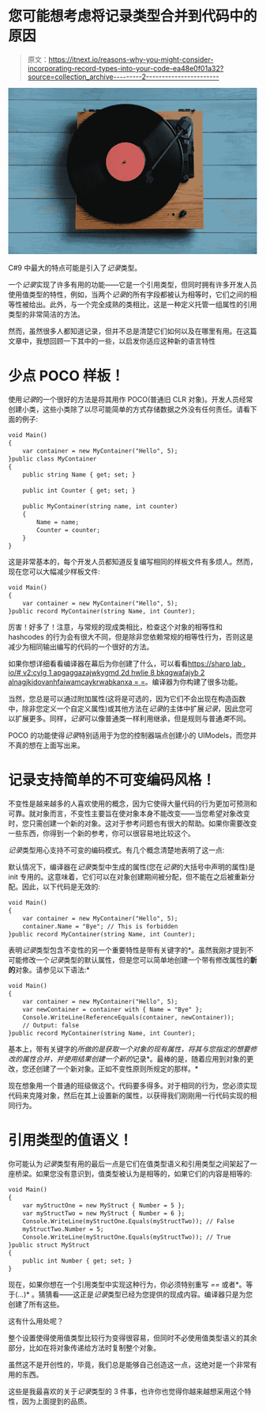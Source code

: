 # 您可能想考虑将记录类型合并到代码中的原因

> 原文：<https://itnext.io/reasons-why-you-might-consider-incorporating-record-types-into-your-code-ea48e0f01a32?source=collection_archive---------2----------------------->

![](img/a7016a720af4064a89cc74d123384d32.png)

C#9 中最大的特点可能是引入了*记录*类型。

一个*记录*实现了许多有用的功能——它是一个引用类型，但同时拥有许多开发人员使用值类型的特性，例如，当两个*记录*的所有字段都被认为相等时，它们之间的相等性被给出。此外，与一个完全成熟的类相比，这是一种定义托管一组属性的引用类型的非常简洁的方法。

然而，虽然很多人都知道记录，但并不总是清楚它们如何以及在哪里有用。在这篇文章中，我想回顾一下其中的一些，以启发你适应这种新的语言特性

# 少点 POCO 样板！

使用*记录*的一个很好的方法是将其用作 POCO(普通旧 CLR 对象)。开发人员经常创建小类，这些小类除了以尽可能简单的方式存储数据之外没有任何责任。请看下面的例子:

```
void Main()
{
    var container = new MyContainer("Hello", 5);
}public class MyContainer
{
    public string Name { get; set; }

    public int Counter { get; set; }

    public MyContainer(string name, int counter)
    {
        Name = name;
        Counter = counter;
    }
}
```

这是非常基本的，每个开发人员都知道反复编写相同的样板文件有多烦人。然而，现在您可以大幅减少样板文件:

```
void Main()
{
    var container = new MyContainer("Hello", 5);
}public record MyContainer(string Name, int Counter);
```

厉害！好多了！注意，与常规的现成类相比，检查这个对象的相等性和 hashcodes 的行为会有很大不同，但是除非您依赖常规的相等性行为，否则这是减少为相同输出编写的代码的一个很好的方法。

如果你想详细看看编译器在幕后为你创建了什么，可以看看[https://sharp lab . io/# v2:cylg 1 apgaggazajwkygmd 2d hwlie 8 bkqgwafajyb 2 alnagjkidovanhfaiwamcaykrwabkanxa = =](https://sharplab.io/#v2:CYLg1APgAgzABAJwKYGMD2DhwLIE8BKqGwAFAJYB2ALnAGJkIDOVANHFAIwAMcAykRWABKANxA==)。编译器为你构建了很多功能。

当然，您总是可以通过附加属性(这将是可选的，因为它们不会出现在构造函数中，除非您定义一个自定义属性)或其他方法在*记录*的主体中扩展*记录*，因此您可以扩展更多。同样，*记录*可以像普通类一样利用继承，但是规则与普通*类*不同。

POCO 的功能使得*记录*特别适用于为您的控制器端点创建小的 UIModels，而您并不真的想在上面写出来。

# 记录支持简单的不可变编码风格！

不变性是越来越多的人喜欢使用的概念，因为它使得大量代码的行为更加可预测和可靠。就对象而言，不变性主要旨在使对象本身不能改变——当您希望对象改变时，您只需创建一个新的对象。这对于参考问题也有很大的帮助。如果你需要改变一些东西，你得到一个新的参考，你可以很容易地比较这个。

*记录*类型用心支持不可变的编码模式。有几个概念清楚地表明了这一点:

默认情况下，编译器在*记录*类型中生成的属性(您在*记录*的大括号中声明的属性)是 init 专用的。这意味着，它们可以在对象创建期间被分配，但不能在之后被重新分配。因此，以下代码是无效的:

```
void Main()
{
    var container = new MyContainer("Hello", 5);
    container.Name = "Bye"; // This is forbidden
}public record MyContainer(string Name, int Counter);
```

表明*记录*类型包含不变性的另一个重要特性是带有关键字的*。虽然我刚才提到不可能修改一个*记录*类型的默认属性，但是您可以简单地创建一个带有修改属性的**新的**对象。请参见以下语法:*

```
void Main()
{
    var container = new MyContainer("Hello", 5);
    var newContainer = container with { Name = "Bye" };
    Console.WriteLine(ReferenceEquals(container, newContainer)); 
    // Output: false
}public record MyContainer(string Name, int Counter);
```

基本上，带有关键字的*所做的是获取一个对象的现有属性，将其与您指定的想要修改的属性合并，并使用结果创建一个新的*记录*。最棒的是，随着应用到对象的更改，您还创建了一个新对象。正如不变性原则所规定的那样。*

现在想象用一个普通的班级做这个。代码要多得多。对于相同的行为，您必须实现代码来克隆对象，然后在其上设置新的属性，以获得我们刚刚用一行代码实现的相同行为。

# 引用类型的值语义！

你可能认为*记录*类型有用的最后一点是它们在值类型语义和引用类型之间架起了一座桥梁。如果您没有意识到，值类型被认为是相等的，如果它们的内容是相等的:

```
void Main()
{
    var myStructOne = new MyStruct { Number = 5 };
    var myStructTwo = new MyStruct { Number = 6 };
    Console.WriteLine(myStructOne.Equals(myStructTwo)); // False
    myStructTwo.Number = 5;
    Console.WriteLine(myStructOne.Equals(myStructTwo)); // True
}public struct MyStruct
{
    public int Number { get; set; }
}
```

现在，如果你想在一个引用类型中实现这种行为，你必须特别重写 *==* 或者*。等于(…)* 。猜猜看——这正是*记录*类型已经为您提供的现成内容。编译器只是为您创建了所有这些。

这有什么用处呢？

整个设置使得使用值类型比较行为变得很容易，但同时不必使用值类型语义的其余部分，比如在将对象传递给方法时复制整个对象。

虽然这不是开创性的，毕竟，我们总是能够自己创造这一点，这绝对是一个非常有用的东西。

这些是我最喜欢的关于*记录*类型的 3 件事，也许你也觉得你越来越想采用这个特性，因为上面提到的品质。
